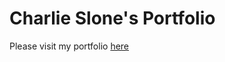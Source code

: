 # Charlie Slone's Portfolio

Please visit my portfolio [here](https://ctslone.github.io/Updated-Portfolio/)